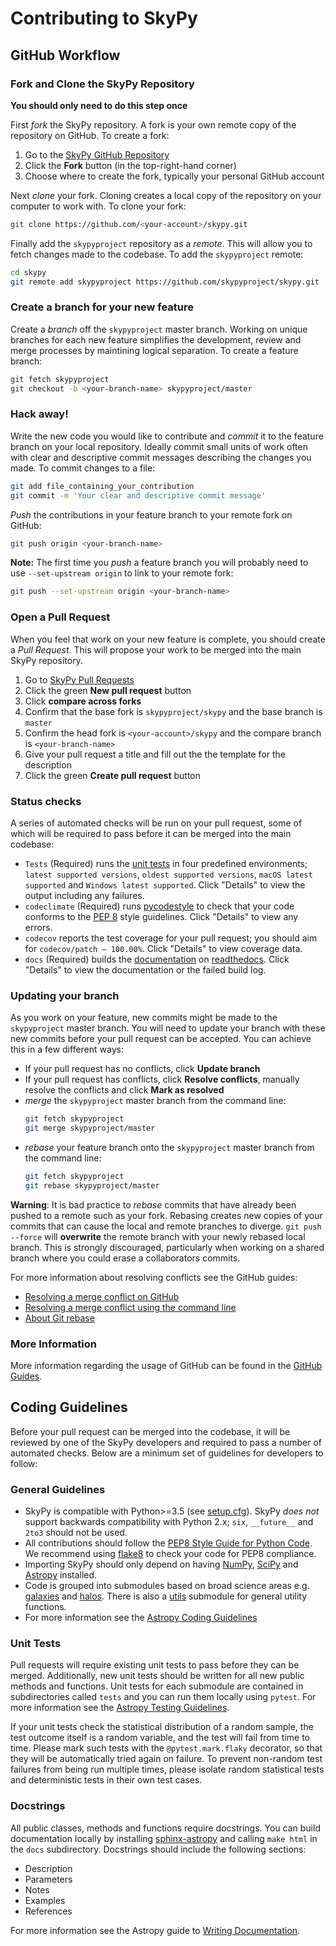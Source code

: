 Contributing to SkyPy
=======================

GitHub Workflow
---------------

### Fork and Clone the SkyPy Repository
**You should only need to do this step once**

First *fork* the SkyPy repository. A fork is your own remote copy of the repository on GitHub. To create a fork:

  1. Go to the [SkyPy GitHub Repository](https://github.com/skypyproject/skypy)
  2. Click the **Fork** button (in the top-right-hand corner)
  3. Choose where to create the fork, typically your personal GitHub account

Next *clone* your fork. Cloning creates a local copy of the repository on your computer to work with. To clone your fork:

  ```bash
  git clone https://github.com/<your-account>/skypy.git
  ```

Finally add the `skypyproject` repository as a *remote*. This will allow you to fetch changes made to the codebase. To add the `skypyproject` remote:

  ```bash
  cd skypy
  git remote add skypyproject https://github.com/skypyproject/skypy.git
  ```

### Create a branch for your new feature

Create a *branch* off the `skypyproject` master branch. Working on unique branches for each new feature simplifies the development, review and merge processes by maintining logical separation. To create a feature branch:

  ```bash
  git fetch skypyproject
  git checkout -b <your-branch-name> skypyproject/master
  ```

### Hack away!

Write the new code you would like to contribute and *commit* it to the feature branch on your local repository. Ideally commit small units of work often with clear and descriptive commit messages describing the changes you made. To commit changes to a file:

  ```bash
  git add file_containing_your_contribution
  git commit -m 'Your clear and descriptive commit message'
  ```

*Push* the contributions in your feature branch to your remote fork on GitHub:

  ```bash
  git push origin <your-branch-name>
  ```

**Note:** The first time you *push* a feature branch you will probably need to use `--set-upstream origin` to link to your remote fork:

  ```bash
  git push --set-upstream origin <your-branch-name>
  ```

### Open a Pull Request

When you feel that work on your new feature is complete, you should create a *Pull Request*. This will propose your work to be merged into the main SkyPy repository.

  1. Go to [SkyPy Pull Requests](https://github.com/skypyproject/skypy/pulls)
  2. Click the green **New pull request** button
  3. Click **compare across forks**
  4. Confirm that the base fork is `skypyproject/skypy` and the base branch is `master`
  5. Confirm the head fork is `<your-account>/skypy` and the compare branch is `<your-branch-name>`
  6. Give your pull request a title and fill out the the template for the description
  7. Click the green **Create pull request** button

### Status checks

A series of automated checks will be run on your pull request, some of which will be required to pass before it can be merged into the main codebase:

  - `Tests` (Required) runs the [unit tests](#unit-tests) in four predefined environments; `latest supported versions`, `oldest supported versions`, `macOS latest supported` and `Windows latest supported`. Click "Details" to view the output including any failures.
  - `codeclimate` (Required) runs [pycodestyle](https://pycodestyle.pycqa.org/en/latest/) to check that your code conforms to the [PEP 8](https://www.python.org/dev/peps/pep-0008/) style guidelines. Click "Details" to view any errors.
  - `codecov` reports the test coverage for your pull request; you should aim for `codecov/patch — 100.00%`. Click "Details" to view coverage data.
  - `docs` (Required) builds the [documentation](#docstrings) on [readthedocs](https://readthedocs.org/). Click "Details" to view the documentation or the failed build log.

### Updating your branch

As you work on your feature, new commits might be made to the `skypyproject` master branch. You will need to update your branch with these new commits before your pull request can be accepted. You can achieve this in a few different ways:

  - If your pull request has no conflicts, click **Update branch**
  - If your pull request has conflicts, click **Resolve conflicts**, manually resolve the conflicts and click **Mark as resolved**
  - *merge* the `skypyproject` master branch from the command line:
    ```bash
    git fetch skypyproject
    git merge skypyproject/master
    ```
  - *rebase* your feature branch onto the `skypyproject` master branch from the command line:
    ```bash
    git fetch skypyproject
    git rebase skypyproject/master
    ```

**Warning**: It is bad practice to *rebase* commits that have already been pushed to a remote such as your fork. Rebasing creates new copies of your commits that can cause the local and remote branches to diverge. `git push --force` will **overwrite** the remote branch with your newly rebased local branch. This is strongly discouraged, particularly when working on a shared branch where you could erase a collaborators commits.

For more information about resolving conflicts see the GitHub guides:
  - [Resolving a merge conflict on GitHub](https://help.github.com/en/github/collaborating-with-issues-and-pull-requests/resolving-a-merge-conflict-on-github)
  - [Resolving a merge conflict using the command line](https://help.github.com/en/github/collaborating-with-issues-and-pull-requests/resolving-a-merge-conflict-using-the-command-line)
  - [About Git rebase](https://help.github.com/en/github/using-git/about-git-rebase)

### More Information

More information regarding the usage of GitHub can be found in the [GitHub Guides](https://guides.github.com/).

Coding Guidelines
-----------------

Before your pull request can be merged into the codebase, it will be reviewed by one of the SkyPy developers and required to pass a number of automated checks. Below are a minimum set of guidelines for developers to follow:

### General Guidelines

- SkyPy is compatible with Python>=3.5 (see [setup.cfg](setup.cfg)). SkyPy *does not* support backwards compatibility with Python 2.x; `six`, `__future__` and `2to3` should not be used.
- All contributions should follow the [PEP8 Style Guide for Python Code](https://www.python.org/dev/peps/pep-0008/). We recommend using [flake8](https://flake8.pycqa.org/) to check your code for PEP8 compliance.
- Importing SkyPy should only depend on having [NumPy](https://www.numpy.org), [SciPy](https://www.scipy.org/) and [Astropy](https://www.astropy.org/) installed.
- Code is grouped into submodules based on broad science areas e.g. [galaxies](skypy/galaxy) and [halos](skypy/halo). There is also a [utils](skypy/utils) submodule for general utility functions.
- For more information see the [Astropy Coding Guidelines](http://docs.astropy.org/en/latest/development/codeguide.html)

### Unit Tests

Pull requests will require existing unit tests to pass before they can be merged. Additionally, new unit tests should be written for all new public methods and functions. Unit tests for each submodule are contained in subdirectories called `tests` and you can run them locally using `pytest`. For more information see the [Astropy Testing Guidelines](https://docs.astropy.org/en/stable/development/testguide.html).

If your unit tests check the statistical distribution of a random sample, the test outcome itself is a random variable, and the test will fail from time to time. Please mark such tests with the `@pytest.mark.flaky` decorator, so that they will be automatically tried again on failure. To prevent non-random test failures from being run multiple times, please isolate random statistical tests and deterministic tests in their own test cases.

### Docstrings

All public classes, methods and functions require docstrings. You can build documentation locally by installing [sphinx-astropy](https://github.com/astropy/sphinx-astropy) and calling `make html` in the `docs` subdirectory. Docstrings should include the following sections:

  - Description
  - Parameters
  - Notes
  - Examples
  - References

For more information see the Astropy guide to [Writing Documentation](https://docs.astropy.org/en/stable/development/docguide.html).
